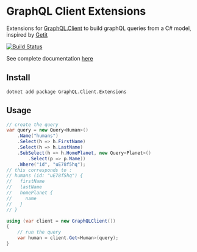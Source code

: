 # GraphQL Client Extensions

Extensions for [GraphQL.Client](https://github.com/graphql-dotnet/graphql-client) to build graphQL queries from a C# model, inspired by [Getit](https://github.com/Revmaker/Getit)

[![Build Status](https://charlesdevandiere.visualstudio.com/charlesdevandiere/_apis/build/status/charlesdevandiere.graphql-client-extensions?branchName=master)](https://charlesdevandiere.visualstudio.com/charlesdevandiere/_build/latest?definitionId=1&branchName=master)

See complete documentation [here](https://graphql-client-extensions.github.io)

## Install

```batch
dotnet add package GraphQL.Client.Extensions
```

## Usage

```csharp
// create the query
var query = new Query<Human>()
    .Name("humans")
    .Select(h => h.FirstName)
    .Select(h => h.LastName)
    .SubSelect(h => h.HomePlanet, new Query<Planet>()
        .Select(p => p.Name))
    .Where("id", "uE78f5hq");
// this corresponds to :
// humans (id: "uE78f5hq") {
//   firstName
//   lastName
//   homePlanet {
//     name
//   }
// }

using (var client = new GraphQLClient())
{
    // run the query
    var human = client.Get<Human>(query);
}
```
